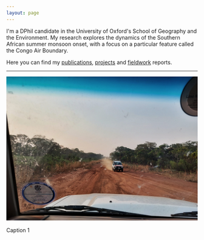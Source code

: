 ```yaml
---
layout: page
---
```


I'm a DPhil candidate in the University of Oxford's School of Geography and the Environment. My research explores the dynamics of the Southern African summer monsoon onset, with a focus on a particular feature called the Congo Air Boundary.

Here you can find my [publications](https://charlesknight1.github.io/publications/), [projects](https://charlesknight1.github.io/projects/) and [fieldwork](https://charlesknight1.github.io/fieldwork/) reports.

___

<div id="carousel">
  <img id="carouselImage" src="/assets/drycab/20220924_174005-01.jpeg" alt="Image 1">
  <p id="carouselCaption">Caption 1</p>
</div>

<script>
var images = [
  {src: "/assets/drycab/20220924_174005-01.jpeg", caption: "<em>Driving north on the Mwinilunga - Ikelenge highway (T5), North-West Province, Zambia.</em>"},
  {src: "/assets/drycab/20221008_174707.jpg", caption: "<em>The team enjoy a deep red sunset over Angola from our camp at the Nchila Wildlife Reserve, North-West Zambia.<em>"},
  {src: "/assets/drycab/20221103182154_IMG_9506-01.jpeg", caption: "<em>Deep convective clouds over the Democratic Republic of the Congo are lit by the setting sun.<em>"},
  {src: "/assets/kapex/20240105_193617.jpg", caption: "<em>Camp for the night on a roving radiosonde mission in the Kalahari Desert.<em>"}
];
var currentIndex = Math.floor(Math.random() * images.length);

function showImage() {
  document.getElementById("carouselImage").src = images[currentIndex].src;
  document.getElementById("carouselCaption").innerHTML = images[currentIndex].caption;
}

// Show a random image when the page loads
showImage();
</script>
